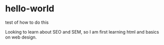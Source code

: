 # hello-world
test of how to do this


Looking to learn about SEO and SEM, so I am first learning html and basics on web design.
